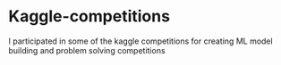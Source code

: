 # Kaggle-competitions
I participated in some of the kaggle competitions for creating ML model building and problem solving competitions 
